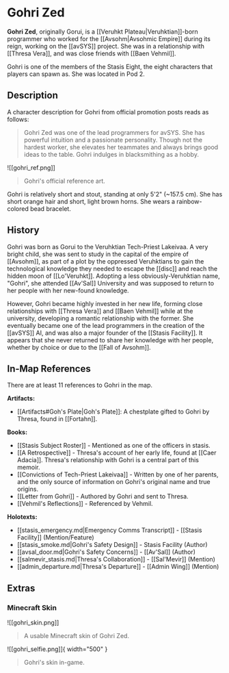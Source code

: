 # Gohri Zed

**Gohri Zed**, originally Gorui, is a [[Veruhkt Plateau|Veruhktian]]-born programmer who worked for the [[Avsohm|Avsohmic Empire]] during its reign, working on the [[avSYS]] project. She was in a relationship with [[Thresa Vera]], and was close friends with [[Baen Vehmil]].

Gohri is one of the members of the Stasis Eight, the eight characters that players can spawn as. She was located in Pod 2.

## Description 

A character description for Gohri from official promotion posts reads as follows:

> Gohri Zed was one of the lead programmers for avSYS. She has powerful intuition and a passionate personality. Though not the hardest worker, she elevates her teammates and always brings good ideas to the table. Gohri indulges in blacksmithing as a hobby.

![[gohri_ref.png]]
> Gohri's official reference art.

Gohri is relatively short and stout, standing at only 5'2" (~157.5 cm). She has short orange hair and short, light brown horns. She wears a rainbow-colored bead bracelet.

## History

Gohri was born as Gorui to the Veruhktian Tech-Priest Lakeivaa. A very bright child, she was sent to study in the capital of the empire of [[Avsohm]], as part of a plot by the oppressed Veruhktians to gain the technological knowledge they needed to escape the [[disc]] and reach the hidden moon of [[Lo'Veruhkt]]. Adopting a less obviously-Veruhktian name, "Gohri", she attended [[Av'Sal]] University and was supposed to return to her people with her new-found knowledge. 

However, Gohri became highly invested in her new life, forming close relationships with [[Thresa Vera]] and [[Baen Vehmil]] while at the university, developing a romantic relationship with the former. She eventually became one of the lead programmers in the creation of the [[avSYS]] AI, and was also a major founder of the [[Stasis Facility]]. It appears that she never returned to share her knowledge with her people, whether by choice or due to the [[Fall of Avsohm]].

## In-Map References

There are at least 11 references to Gohri in the map.

**Artifacts:**

- [[Artifacts#Goh's Plate|Goh's Plate]]: A chestplate gifted to Gohri by Thresa, found in [[Fortahn]].

**Books:**

- [[Stasis Subject Roster]] - Mentioned as one of the officers in stasis. <br>
- [[A Retrospective]] - Thresa's account of her early life, found at [[Caer Adacia]]. Thresa's relationship with Gohri is a central part of this memoir. <br>
- [[Convictions of Tech-Priest Lakeivaa]] - Written by one of her parents, and the only source of information on Gohri's original name and true origins. <br>
- [[Letter from Gohri]] - Authored by Gohri and sent to Thresa. <br>
- [[Vehmil's Reflections]] - Referenced by Vehmil.

**Holotexts:**

- [[stasis_emergency.md|Emergency Comms Transcript]] - [[Stasis Facility]] (Mention/Feature) <br>
- [[stasis_smoke.md|Gohri's Safety Design]] - Stasis Facility (Author) <br>
- [[avsal_door.md|Gohri's Safety Concerns]] - [[Av'Sal]] (Author) <br>
- [[salmevir_stasis.md|Thresa's Collaboration]] - [[Sal'Mevir]] (Mention) <br>
- [[admin_departure.md|Thresa's Departure]] - [[Admin Wing]] (Mention)

## Extras

### Minecraft Skin

![[gohri_skin.png]]
> A usable Minecraft skin of Gohri Zed.

![[gohri_selfie.png]]{ width="500" }
> Gohri's skin in-game.
